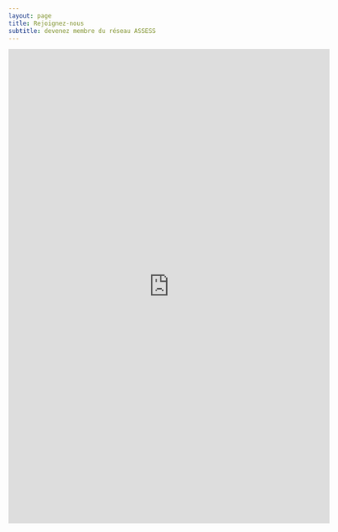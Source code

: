 ```yaml
---
layout: page
title: Rejoignez-nous
subtitle: devenez membre du réseau ASSESS
---
```


<iframe src="https://docs.google.com/forms/d/e/1FAIpQLSdf7Iqw9UgvuXNVojm9ebcDGqP4xOzfmNbPss6vZC7e6yIL1Q/viewform?embedded=true" width="640" height="943" frameborder="0" marginheight="0" marginwidth="0">Chargement…</iframe>